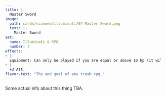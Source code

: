 ```yaml
---
title: |-
  Master Sword
image: 
  path: cards/scanned/illuminati/07 Master Sword.png
  text: |-
    Master Sword
set:
  name: Illuminati & RPG
  number: 7
effects: 
- |-
  Equipment: Can only be played if you are equal or above 10 hp (it will not go away if you drop below 10hp)
- |-
  +3 Att.
flavor-text: "The end goal of any trash rpg."
---
```

Some actual info about this thing TBA.

